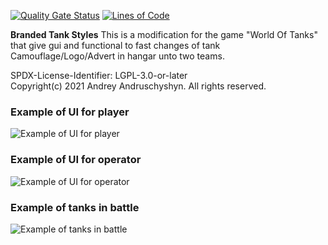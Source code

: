 ﻿
[![Quality Gate Status](https://sonarcloud.io/api/project_badges/measure?project=wot-public-mods_branded-tanks&metric=alert_status)](https://sonarcloud.io/dashboard?id=wot-public-mods_branded-tanks) 
[![Lines of Code](https://sonarcloud.io/api/project_badges/measure?project=wot-public-mods_branded-tanks&metric=ncloc)](https://sonarcloud.io/dashboard?id=wot-public-mods_branded-tanks)


**Branded Tank Styles** This is a modification for the game "World Of Tanks" that give gui and functional to fast changes of tank Camouflage/Logo/Advert in hangar unto two teams.

SPDX-License-Identifier: LGPL-3.0-or-later  
Copyright(c) 2021 Andrey Andruschyshyn. All rights reserved.  

### Example of UI for player
![Example of UI for player](https://static.poliroid.ru/branding_ui_player.jpg)

### Example of UI for operator
![Example of UI for operator](https://static.poliroid.ru/branding_ui_operator.jpg)

### Example of tanks in battle
![Example of tanks in battle](https://static.poliroid.ru/branding_ingame.jpg)
